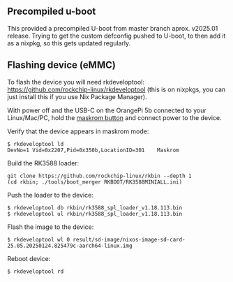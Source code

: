 ## Precompiled u-boot

This provided a precompiled U-boot from master branch aprox. v2025.01 release. Trying to get the custom defconfig pushed to U-boot, to then add it as a nixpkg, so this gets updated regularly.

## Flashing device (eMMC)

To flash the device you will need rkdeveloptool: https://github.com/rockchip-linux/rkdeveloptool (this is on nixpkgs, you can just install this if you use Nix Package Manager).

With power off and the USB-C on the OrangePi 5b connected to your Linux/Mac/PC, hold the [maskrom button](https://3dpandme.com/wp-content/uploads/2023/04/image-36.png) and connect power to the device.

Verify that the device appears in maskrom mode:

```shell
$ rkdeveloptool ld
DevNo=1	Vid=0x2207,Pid=0x350b,LocationID=301	Maskrom
```

Build the RK3588 loader:

```shell
git clone https://github.com/rockchip-linux/rkbin --depth 1
(cd rkbin; ./tools/boot_merger RKBOOT/RK3588MINIALL.ini)
```

Push the loader to the device:

```shell
$ rkdeveloptool db rkbin/rk3588_spl_loader_v1.18.113.bin
$ rkdeveloptool ul rkbin/rk3588_spl_loader_v1.18.113.bin
```

Flash the image to the device:

```shell
$ rkdeveloptool wl 0 result/sd-image/nixos-image-sd-card-25.05.20250124.825479c-aarch64-linux.img
```

Reboot device:

```shell
$ rkdeveloptool rd
```
